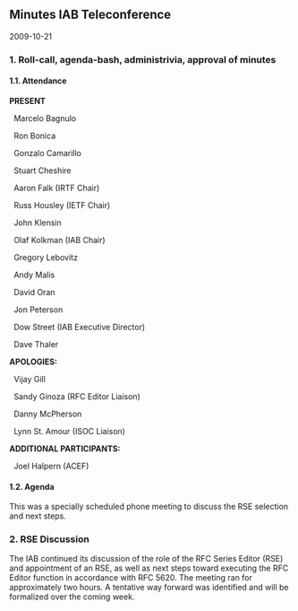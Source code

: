 
Minutes IAB Teleconference
--------------------------


2009-10-21


### 1. Roll-call, agenda-bash, administrivia, approval of minutes


#### 1.1. Attendance


**PRESENT**  

  Marcelo Bagnulo  

  Ron Bonica  

  Gonzalo Camarillo  

  Stuart Cheshire  

  Aaron Falk (IRTF Chair)  

  Russ Housley (IETF Chair)  

  John Klensin  

  Olaf Kolkman (IAB Chair)  

  Gregory Lebovitz  

  Andy Malis  

  David Oran  

  Jon Peterson  

  Dow Street (IAB Executive Director)  

  Dave Thaler  

**APOLOGIES:**  

  Vijay Gill  

  Sandy Ginoza (RFC Editor Liaison)  

  Danny McPherson  

  Lynn St. Amour (ISOC Liaison)  

**ADDITIONAL PARTICIPANTS:**  

  Joel Halpern (ACEF)


#### 1.2. Agenda


This was a specially scheduled phone meeting to discuss the RSE selection and next steps.


### 2. RSE Discussion


The IAB continued its discussion of the role of the RFC Series Editor (RSE) and appointment of an RSE, as well as next steps toward executing the RFC Editor function in accordance with RFC 5620. The meeting ran for approximately two hours. A tentative way forward was identified and will be formalized over the coming week.


